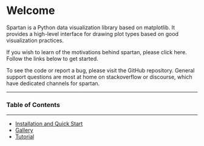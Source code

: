 
# Welcome

Spartan is a Python data visualization library based on matplotlib. It provides a high-level interface for drawing plot types based on good visualization practices.

If you wish to learn of the motivations behind spartan, please click here. Follow the links below to get started.

To see the code or report a bug, please visit the GitHub repository. General support questions are most at home on stackoverflow or discourse, which have dedicated channels for spartan.


____
### Table of Contents
___

* [Installation and Quick Start](installation-quick-start.md)
* [Gallery](gallery.md)
* [Tutorial](tutorial.md)
